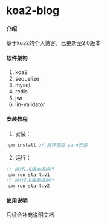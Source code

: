 # koa2-blog

#### 介绍
基于koa2的个人博客，已更新至2.0版本

#### 软件架构
1.  koa2
2.  sequelize
3.  mysql
4.  redis
5.  jwt
6.  lin-validator


#### 安装教程
1.  安装：
```js
npm install // 推荐使用 yarn安装
```
2.  运行：
```js
// 运行1.0版本请运行
npm run start:v1
// 运行2.0版本请运行
npm run start:v2
```

#### 使用说明

后续会补充说明文档

